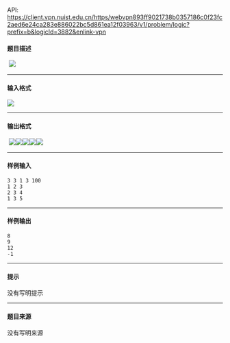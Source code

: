 API: https://client.vpn.nuist.edu.cn/https/webvpn893ff9021738b0357186c0f23fc2aed6e24ca283e886022bc5d861ea12f03963/v1/problem/logic?prefix=b&logicId=3882&enlink-vpn

#### 题目描述

 ![](../file/3882_0.png)

---

#### 输入格式

![](../file/3882_0.jpg)

---

#### 输出格式

 ![](../file/3882_0.png)![](../file/3882_1.png)![](../file/3882_2.png)![](../file/3882_3.png)![](../file/3882_4.jpg)

---

#### 样例输入
```
3 3 1 3 100
1 2 3
2 3 4
1 3 5
```

---

#### 样例输出
```
8
9
12
-1
```

---

#### 提示

没有写明提示

---

#### 题目来源

没有写明来源